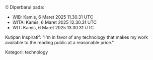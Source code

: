 ⏰ Diperbarui pada:
- WIB: Kamis, 6 Maret 2025 11.30.31 UTC
- WITA: Kamis, 6 Maret 2025 12.30.31 UTC
- WIT: Kamis, 6 Maret 2025 13.30.31 UTC

Kutipan Inspiratif:
"I'm in favor of any technology that makes my work available to the reading public at a reasonable price."


Kategori: technology


